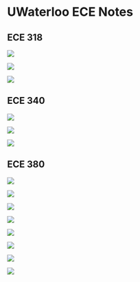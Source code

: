 # UWaterloo ECE Notes



## ECE 318

<a href = "Signals&Systems/Fourier.html">![](https://img.shields.io/badge/Signals%20%26%20Systems-Fourier-important)</a>

<a href = "Signals&Systems/Energy&Power.html">![](https://img.shields.io/badge/Signals%20%26%20Systems-Energy%20&%20Power-important)</a>

<a href = "AnalogCommunication/Autocorrelation&Crosscorrelation.html">![](https://img.shields.io/badge/Analog%20Communication-Autocorrelation%20&%20Crosscorrelation-red)</a>



## ECE 340

<a href = "Circuits/BJTs.html">![](https://img.shields.io/badge/Circuits-BJTs-brightgreen)</a>

<a href = "Circuits/MOSFETs.html">![](https://img.shields.io/badge/Circuits-MOSFETs-brightgreen)</a>

<a href = "Circuits/AnalysisOfTransistorAmplifiers.html">![](https://img.shields.io/badge/Circuits-Analysis%20Of%20Transistor%20Amplifiers-brightgreen)</a>



## ECE 380

<a href = "Signals&Systems/Laplace.html">![](https://img.shields.io/badge/Signals%20%26%20Systems-Laplace-important)</a>

<a href = "ControlSystems/BodePlots.html">![](https://img.shields.io/badge/Control%20Systems-Bode%20Plots-blue)</a>

<a href = "ControlSystems/FirstOrderSystems.html">![](https://img.shields.io/badge/Control%20Systems-First%20Order%20Systems-blue)</a>

<a href = "ControlSystems/SecondOrderSystems.html">![](https://img.shields.io/badge/Control%20Systems-Second%20Order%20Systems-blue)</a>

<a href = "ControlSystems/Stability.html">![](https://img.shields.io/badge/Control%20Systems-Stability-blue)</a>

<a href = "ControlSystems/ReferenceTracking.html">![](https://img.shields.io/badge/Control%20Systems-Reference%20Tracking-blue)</a>

<a href = "ControlSystems/RootLocus.html">![](https://img.shields.io/badge/Control%20Systems-Root%20Locus-blue)</a>

<a href = "ControlSystems/Lead&LagCompensators.html">![](https://img.shields.io/badge/Control%20Systems-Lead%20&%20Lag%20Compensators-blue)</a>